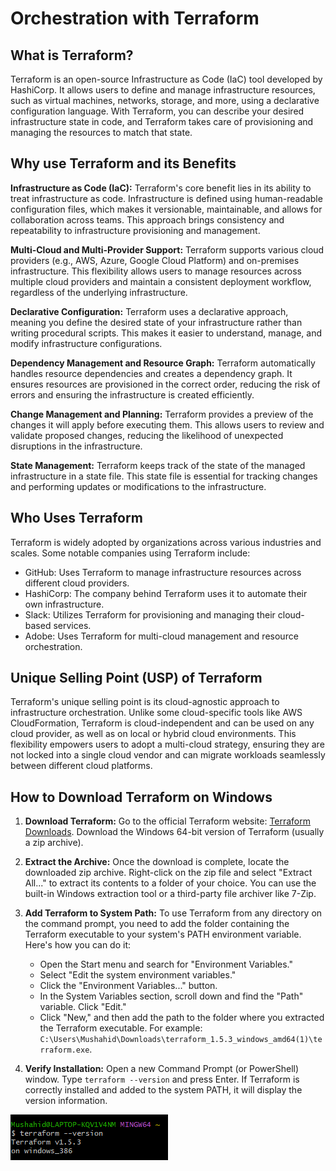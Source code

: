 # Orchestration with Terraform

## What is Terraform?

Terraform is an open-source Infrastructure as Code (IaC) tool developed by HashiCorp. It allows users to define and manage infrastructure resources, such as virtual machines, networks, storage, and more, using a declarative configuration language. With Terraform, you can describe your desired infrastructure state in code, and Terraform takes care of provisioning and managing the resources to match that state.

## Why use Terraform and its Benefits

**Infrastructure as Code (IaC):** Terraform's core benefit lies in its ability to treat infrastructure as code. Infrastructure is defined using human-readable configuration files, which makes it versionable, maintainable, and allows for collaboration across teams. This approach brings consistency and repeatability to infrastructure provisioning and management.

**Multi-Cloud and Multi-Provider Support:** Terraform supports various cloud providers (e.g., AWS, Azure, Google Cloud Platform) and on-premises infrastructure. This flexibility allows users to manage resources across multiple cloud providers and maintain a consistent deployment workflow, regardless of the underlying infrastructure.

**Declarative Configuration:** Terraform uses a declarative approach, meaning you define the desired state of your infrastructure rather than writing procedural scripts. This makes it easier to understand, manage, and modify infrastructure configurations.

**Dependency Management and Resource Graph:** Terraform automatically handles resource dependencies and creates a dependency graph. It ensures resources are provisioned in the correct order, reducing the risk of errors and ensuring the infrastructure is created efficiently.

**Change Management and Planning:** Terraform provides a preview of the changes it will apply before executing them. This allows users to review and validate proposed changes, reducing the likelihood of unexpected disruptions in the infrastructure.

**State Management:** Terraform keeps track of the state of the managed infrastructure in a state file. This state file is essential for tracking changes and performing updates or modifications to the infrastructure.

## Who Uses Terraform

Terraform is widely adopted by organizations across various industries and scales. Some notable companies using Terraform include:

- GitHub: Uses Terraform to manage infrastructure resources across different cloud providers.
- HashiCorp: The company behind Terraform uses it to automate their own infrastructure.
- Slack: Utilizes Terraform for provisioning and managing their cloud-based services.
- Adobe: Uses Terraform for multi-cloud management and resource orchestration.

## Unique Selling Point (USP) of Terraform

Terraform's unique selling point is its cloud-agnostic approach to infrastructure orchestration. Unlike some cloud-specific tools like AWS CloudFormation, Terraform is cloud-independent and can be used on any cloud provider, as well as on local or hybrid cloud environments. This flexibility empowers users to adopt a multi-cloud strategy, ensuring they are not locked into a single cloud vendor and can migrate workloads seamlessly between different cloud platforms.

## How to Download Terraform on Windows

1. **Download Terraform:** Go to the official Terraform website: [Terraform Downloads](https://www.terraform.io/downloads.html). Download the Windows 64-bit version of Terraform (usually a zip archive).

2. **Extract the Archive:** Once the download is complete, locate the downloaded zip archive. Right-click on the zip file and select "Extract All..." to extract its contents to a folder of your choice. You can use the built-in Windows extraction tool or a third-party file archiver like 7-Zip.

3. **Add Terraform to System Path:** To use Terraform from any directory on the command prompt, you need to add the folder containing the Terraform executable to your system's PATH environment variable. Here's how you can do it:
   - Open the Start menu and search for "Environment Variables."
   - Select "Edit the system environment variables."
   - Click the "Environment Variables..." button.
   - In the System Variables section, scroll down and find the "Path" variable. Click "Edit."
   - Click "New," and then add the path to the folder where you extracted the Terraform executable. For example: `C:\Users\Mushahid\Downloads\terraform_1.5.3_windows_amd64(1)\terraform.exe`.

4. **Verify Installation:** Open a new Command Prompt (or PowerShell) window. Type `terraform --version` and press Enter. If Terraform is correctly installed and added to the system PATH, it will display the version information.


![terraform--version.png](images%2Fterraform--version.png)